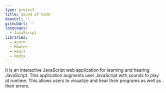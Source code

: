 ```yaml
---
type: project
title: Sound of Code
demoUrl: ''
githubUrl: ''
languages:
  - JavaScript
libraries:
  - Acorn
  - Howler
  - React
  - Redux
---
```


It is an interactive JavaScript web application for learning and hearing JavaScript. This application augments user JavaScript with sounds to play at runtime. This allows users to visualize and hear their programs as well as their errors.

